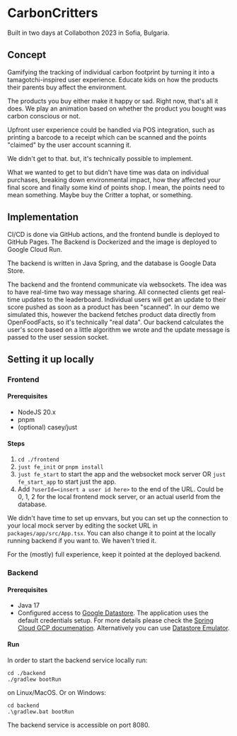 # CarbonCritters

Built in two days at Collabothon 2023 in Sofia, Bulgaria.

## Concept

Gamifying the tracking of individual carbon footprint by turning it into a tamagotchi-inspired user experience. Educate kids on how the products their parents buy affect the environment.

The products you buy either make it happy or sad. Right now, that's all it does. We play an animation based on whether the product you bought was carbon conscious or not.

Upfront user experience could be handled via POS integration, such as printing a barcode to a receipt which can be scanned and the points "claimed" by the user account scanning it.

We didn't get to that. but, it's technically possible to implement.

What we wanted to get to but didn't have time was data on individual purchases, breaking down environmental impact, how they affected your final score and finally some kind of points shop.
I mean, the points need to mean something. Maybe buy the Critter a tophat, or something.

## Implementation

CI/CD is done via GitHub actions, and the frontend bundle is deployed to GitHub Pages. The Backend is Dockerized and the image is deployed to Google Cloud Run.

The backend is written in Java Spring, and the database is Google Data Store.

The backend and the frontend communicate via websockets. The idea was to have real-time two way message sharing. All connected clients get real-time updates to the leaderboard.
Individual users will get an update to their score pushed as soon as a product has been "scanned". In our demo we simulated this, however the backend fetches product data directly from
OpenFoodFacts, so it's technically "real data". Our backend calculates the user's score based on a little algorithm we wrote and the update message is passed to the user session socket.

## Setting it up locally
### Frontend
#### Prerequisites
- NodeJS 20.x
- pnpm
- (optional) casey/just

#### Steps
1. `cd ./frontend`
2. `just fe_init` or `pnpm install`
3. `just fe_start` to start the app and the websocket mock server OR `just fe_start_app` to start just the app.
4. Add `?userId=<insert a user id here>` to the end of the URL. Could be 0, 1, 2 for the local frontend mock server, or an actual userId from the database.

We didn't have time to set up envvars, but you can set up the connection to your local mock server by editing the socket URL in `packages/app/src/App.tsx`.
You can also change it to point at the locally running backend if you want to. We haven't tried it.

For the (mostly) full experience, keep it pointed at the deployed backend.

### Backend
#### Prerequisites
 - Java 17
 - Configured access to [Google Datastore](https://cloud.google.com/datastore). The application uses the default credentials setup.
   For more details please check the [Spring Cloud GCP documenation](https://googlecloudplatform.github.io/spring-cloud-gcp/4.8.0/reference/html/index.html#cloud-datastore-settings). Alternatively you can use [Datastore Emulator](https://googlecloudplatform.github.io/spring-cloud-gcp/4.8.0/reference/html/index.html#datastore-emulator-autoconfiguration).

#### Run

In order to start the backend service locally run:

    cd ./backend
    ./gradlew bootRun

on Linux/MacOS. Or on Windows:

    cd backend
    .\gradlew.bat bootRun

The backend service is accessible on port 8080.
